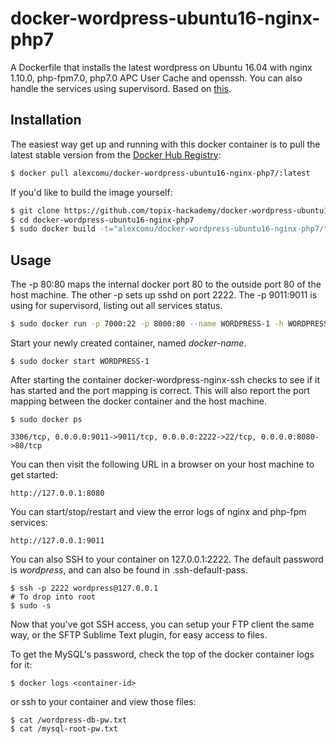 # docker-wordpress-ubuntu16-nginx-php7

A Dockerfile that installs the latest wordpress on Ubuntu 16.04 with nginx 1.10.0, php-fpm7.0, php7.0 APC User Cache and openssh. You can also handle the services using supervisord.
Based on [this](https://hub.docker.com/r/thomasvan/docker-wordpress-ubuntu16-nginx-php7/).

## Installation

The easiest way get up and running with this docker container is to pull the latest stable version from the [Docker Hub Registry](https://hub.docker.com/r/alexcomu/docker-wordpress-ubuntu16-nginx-php7/):

```bash
$ docker pull alexcomu/docker-wordpress-ubuntu16-nginx-php7/:latest
```

If you'd like to build the image yourself:

```bash
$ git clone https://github.com/topix-hackademy/docker-wordpress-ubuntu16-nginx-php7.git
$ cd docker-wordpress-ubuntu16-nginx-php7
$ sudo docker build -t="alexcomu/docker-wordpress-ubuntu16-nginx-php7/" .
```

## Usage

The -p 80:80 maps the internal docker port 80 to the outside port 80 of the host machine. The other -p sets up sshd on port 2222.
The -p 9011:9011 is using for supervisord, listing out all services status.
```bash
$ sudo docker run -p 7000:22 -p 8000:80 --name WORDPRESS-1 -h WORDPRESS-1 -d alexcomu/docker-wordpress-ubuntu16-nginx-php7:latest
```

Start your newly created container, named *docker-name*.

```
$ sudo docker start WORDPRESS-1
```

After starting the container docker-wordpress-nginx-ssh checks to see if it has started and the port mapping is correct.  This will also report the port mapping between the docker container and the host machine.

```
$ sudo docker ps

3306/tcp, 0.0.0.0:9011->9011/tcp, 0.0.0.0:2222->22/tcp, 0.0.0.0:8080->80/tcp
```

You can then visit the following URL in a browser on your host machine to get started:

```
http://127.0.0.1:8080
```

You can start/stop/restart and view the error logs of nginx and php-fpm services:
```
http://127.0.0.1:9011
```

You can also SSH to your container on 127.0.0.1:2222. The default password is *wordpress*, and can also be found in .ssh-default-pass.

```
$ ssh -p 2222 wordpress@127.0.0.1
# To drop into root
$ sudo -s
```

Now that you've got SSH access, you can setup your FTP client the same way, or the SFTP Sublime Text plugin, for easy access to files.

To get the MySQL's password, check the top of the docker container logs for it:

```
$ docker logs <container-id>
```
or ssh to your container and view those files:
```
$ cat /wordpress-db-pw.txt
$ cat /mysql-root-pw.txt
```
